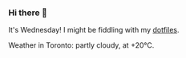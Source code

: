 ### Hi there :wave:

It's Wednesday! I might be fiddling with my [dotfiles](https://github.com/bewuethr/dotfiles).

Weather in Toronto: partly cloudy, at +20°C.
